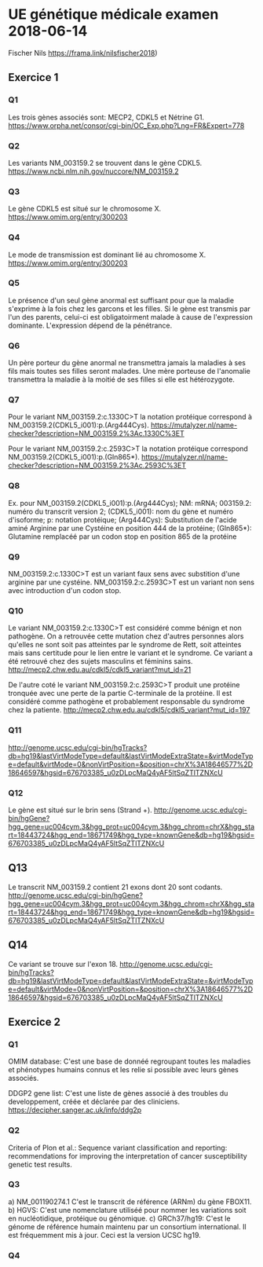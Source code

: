 # UE génétique médicale examen 2018-06-14
Fischer Nils
https://frama.link/nilsfischer2018)

## Exercice 1
### Q1
Les trois gènes associés sont: MECP2, CDKL5 et Nétrine G1.
https://www.orpha.net/consor/cgi-bin/OC_Exp.php?Lng=FR&Expert=778

### Q2
Les variants NM_003159.2 se trouvent dans le gène CDKL5.
https://www.ncbi.nlm.nih.gov/nuccore/NM_003159.2

### Q3
Le gène CDKL5 est situé sur le chromosome X.
https://www.omim.org/entry/300203

### Q4
Le mode de transmission est dominant lié au chromosome X.
https://www.omim.org/entry/300203

### Q5
Le présence d'un seul gène anormal est suffisant pour que la maladie s'exprime à la fois chez les garcons et les filles. Si le gène est transmis par l'un des parents, celui-ci est obligatoirment malade à cause de l'expression dominante. L'expression dépend de la pénétrance.

### Q6
Un père porteur du gène anormal ne transmettra jamais la maladies à ses fils mais toutes ses filles seront malades. Une mère porteuse de l'anomalie transmettra la maladie à la moitié de ses filles si elle est hétérozygote.

### Q7
Pour le variant NM_003159.2:c.1330C>T la notation protéique correspond à NM_003159.2(CDKL5_i001):p.(Arg444Cys).
https://mutalyzer.nl/name-checker?description=NM_003159.2%3Ac.1330C%3ET

Pour le variant NM_003159.2:c.2593C>T la notation protéique correspond NM_003159.2(CDKL5_i001):p.(Gln865*).
https://mutalyzer.nl/name-checker?description=NM_003159.2%3Ac.2593C%3ET

### Q8
Ex. pour NM_003159.2(CDKL5_i001):p.(Arg444Cys);
NM: mRNA;
003159.2: numéro du transcrit version 2;
(CDKL5_i001): nom du gène et numéro d'isoforme;
p: notation protéique;
(Arg444Cys): Substitution de l'acide aminé Arginine par une Cystéine en position 444 de la protéine;
(Gln865*): Glutamine remplacéé par un codon stop en position 865 de la protéine

### Q9
NM_003159.2:c.1330C>T est un variant faux sens avec substition d'une arginine par une cystéine.
NM_003159.2:c.2593C>T est un variant non sens avec introduction d'un codon stop.

### Q10
Le variant NM_003159.2:c.1330C>T est considéré comme bénign et non pathogène. On a retrouvée cette mutation chez d'autres personnes alors qu'elles ne sont soit pas atteintes par le syndrome de Rett, soit atteintes mais sans certitude pour le lien entre le variant et le syndrome. Ce variant a été retrouvé chez des sujets masculins et féminins sains.
http://mecp2.chw.edu.au/cdkl5/cdkl5_variant?mut_id=21

De l'autre coté le variant NM_003159.2:c.2593C>T produit une protéine tronquée avec une perte de la partie C-terminale de la protéine. Il est considéré comme pathogène et probablement responsable du syndrome chez la patiente.
http://mecp2.chw.edu.au/cdkl5/cdkl5_variant?mut_id=197

### Q11
http://genome.ucsc.edu/cgi-bin/hgTracks?db=hg19&lastVirtModeType=default&lastVirtModeExtraState=&virtModeType=default&virtMode=0&nonVirtPosition=&position=chrX%3A18646577%2D18646597&hgsid=676703385_u0zDLpcMaQ4yAF5ltSqZTlTZNXcU

### Q12
Le gène est situé sur le brin sens (Strand +).
http://genome.ucsc.edu/cgi-bin/hgGene?hgg_gene=uc004cym.3&hgg_prot=uc004cym.3&hgg_chrom=chrX&hgg_start=18443724&hgg_end=18671749&hgg_type=knownGene&db=hg19&hgsid=676703385_u0zDLpcMaQ4yAF5ltSqZTlTZNXcU

## Q13
Le transcrit  NM_003159.2 contient 21 exons dont 20 sont codants.
http://genome.ucsc.edu/cgi-bin/hgGene?hgg_gene=uc004cym.3&hgg_prot=uc004cym.3&hgg_chrom=chrX&hgg_start=18443724&hgg_end=18671749&hgg_type=knownGene&db=hg19&hgsid=676703385_u0zDLpcMaQ4yAF5ltSqZTlTZNXcU

## Q14
Ce variant se trouve sur l'exon 18.
http://genome.ucsc.edu/cgi-bin/hgTracks?db=hg19&lastVirtModeType=default&lastVirtModeExtraState=&virtModeType=default&virtMode=0&nonVirtPosition=&position=chrX%3A18646577%2D18646597&hgsid=676703385_u0zDLpcMaQ4yAF5ltSqZTlTZNXcU



## Exercice 2
### Q1
OMIM database: C'est une base de donnéé regroupant toutes les maladies et phénotypes humains connus et les relie si possible avec leurs gènes associés.

DDGP2 gene list: C'est une liste de gènes associé à des troubles du developpement, créée et déclarée par des cliniciens.
https://decipher.sanger.ac.uk/info/ddg2p

### Q2
Criteria of Plon et al.: 
Sequence variant classification and reporting: recommendations for improving the interpretation of cancer susceptibility genetic test results.

### Q3
a) NM_001190274.1 C'est le transcrit de référence (ARNm) du gène FBOX11.
b) HGVS: C'est une nomenclature utiliséé pour nommer les variations soit en nucléotidique, protéique ou génomique.
c) GRCh37/hg19: C'est le génome de référence humain maintenu par un consortium international. Il est fréquemment mis à jour. Ceci est la version UCSC hg19.

### Q4

